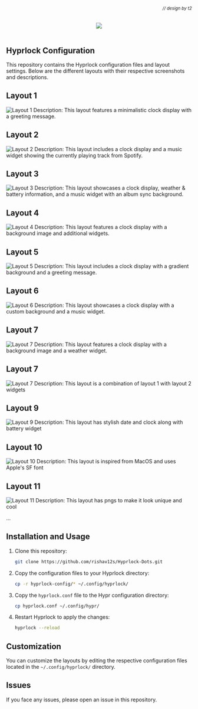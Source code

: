 ###### *<div align = right><sub>// design by t2</sub></div>*
<div align = center>
<img src="https://raw.githubusercontent.com/prasanthrangan/hyprdots/main/Source/assets/hyde_banner.png">
<br><br></div>

## Hyprlock Configuration
This repository contains the Hyprlock configuration files and layout settings. Below are the different layouts with their respective screenshots and descriptions.

## Layout 1

![Layout 1](https://raw.githubusercontent.com/mahaveergurjar/Hyprlock-Dots/main/screenshots/layout1.png)
Description: This layout features a minimalistic clock display with a greeting message.

## Layout 2

![Layout 2](https://raw.githubusercontent.com/mahaveergurjar/Hyprlock-Dots/main/screenshots/layout2.png)
Description: This layout includes a clock display and a music widget showing the currently playing track from Spotify.

## Layout 3

![Layout 3](https://raw.githubusercontent.com/mahaveergurjar/Hyprlock-Dots/main/screenshots/layout3.png)
Description: This layout showcases a clock display, weather & battery information, and a music widget with an album sync background.

## Layout 4

![Layout 4](https://raw.githubusercontent.com/mahaveergurjar/Hyprlock-Dots/main/screenshots/layout4.png)
Description: This layout features a clock display with a background image and additional widgets.

## Layout 5

![Layout 5](https://raw.githubusercontent.com/mahaveergurjar/Hyprlock-Dots/main/screenshots/layout5.png)
Description: This layout includes a clock display with a gradient background and a greeting message.

## Layout 6

![Layout 6](https://raw.githubusercontent.com/mahaveergurjar/Hyprlock-Dots/main/screenshots/layout6.png)
Description: This layout showcases a clock display with a custom background and a music widget.

## Layout 7

![Layout 7](https://raw.githubusercontent.com/mahaveergurjar/Hyprlock-Dots/main/screenshots/layout7.png)
Description: This layout features a clock display with a background image and a weather widget.

## Layout 7

![Layout 7](https://raw.githubusercontent.com/rishav12s/Hyprlock-Dots/main/screenshots/layout8.jpg)
Description: This layout is a combination of layout 1 with layout 2 widgets

## Layout 9

![Layout 9](https://raw.githubusercontent.com/rishav12s/Hyprlock-Dots/main/screenshots/layout9.jpg)
Description: This layout has stylish date and clock along with battery widget

## Layout 10

![Layout 10](https://raw.githubusercontent.com/rishav12s/Hyprlock-Dots/main/screenshots/layout10.png)
Description: This layout is inspired from MacOS and uses Apple's SF font

## Layout 11

![Layout 11](https://raw.githubusercontent.com/rishav12s/Hyprlock-Dots/main/screenshots/layout11.png)
Description: This layout has pngs to make it look unique and cool

...

## Installation and Usage

1. Clone this repository:
    ```bash
    git clone https://github.com/rishav12s/Hyprlock-Dots.git
    ```
2. Copy the configuration files to your Hyprlock directory:
    ```bash
    cp -r hyprlock-config/* ~/.config/hyprlock/
    ```
3. Copy the `hyprlock.conf` file to the Hypr configuration directory:
    ```bash
    cp hyprlock.conf ~/.config/hypr/
    ```
4. Restart Hyprlock to apply the changes:
    ```bash
    hyprlock --reload
    ```

## Customization

You can customize the layouts by editing the respective configuration files located in the `~/.config/hyprlock/` directory.

## Issues

If you face any issues, please open an issue in this repository.
